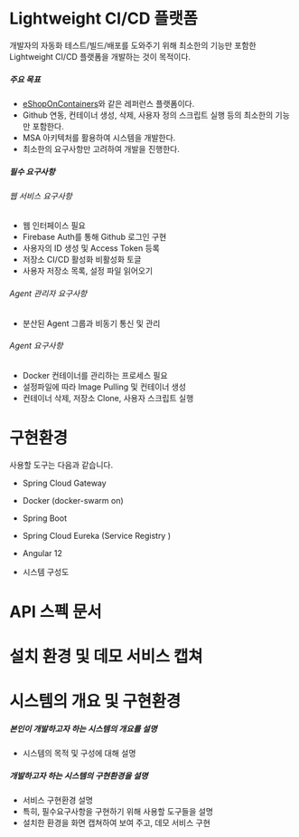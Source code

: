 # Lightweight CI/CD 플랫폼
개발자의 자동화 테스트/빌드/배포를 도와주기 위해 최소한의 기능만 포함한 Lightweight CI/CD 플랫폼을 개발하는 것이 목적이다.

##### 주요 목표
- [eShopOnContainers](https://github.com/dotnet-architecture/eShopOnContainers)와 같은 레퍼런스 플랫폼이다.
- Github 연동, 컨테이너 생성, 삭제, 사용자 정의 스크립트 실행 등의 최소한의 기능만 포함한다.
- MSA 아키텍처를 활용하여 시스템을 개발한다.
- 최소한의 요구사항만 고려하여 개발을 진행한다.

##### 필수 요구사항

###### 웹 서비스 요구사항
- 웹 인터페이스 필요
- Firebase Auth를 통해 Github 로그인 구현
- 사용자의 ID 생성 및 Access Token 등록
- 저장소 CI/CD 활성화 비활성화 토글
- 사용자 저장소 목록, 설정 파일 읽어오기

###### Agent 관리자 요구사항
- 분산된 Agent 그룹과 비동기 통신 및 관리

###### Agent 요구사항
- Docker 컨테이너를 관리하는 프로세스 필요
- 설정파일에 따라 Image Pulling 및 컨테이너 생성
- 컨테이너 삭제, 저장소 Clone, 사용자 스크립트 실행

# 구현환경

사용할 도구는 다음과 같습니다.
- Spring Cloud Gateway
- Docker (docker-swarm on)
- Spring Boot
- Spring Cloud Eureka (Service Registry )
- Angular 12

- 시스템 구성도

# API 스펙 문서

# 설치 환경 및 데모 서비스 캡쳐

# 시스템의 개요 및 구현환경
##### 본인이 개발하고자 하는 시스템의 개요를 설명
-  시스템의 목적 및 구성에 대해 설명

##### 개발하고자 하는 시스템의 구현환경을 설명
- 서비스 구현환경 설명
- 특히, 필수요구사항을 구현하기 위해 사용할 도구들을 설명
- 설치한 환경을 화면 캡쳐하여 보여 주고, 데모 서비스 구현
